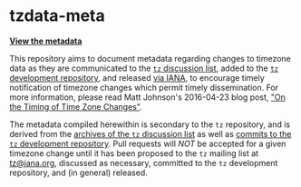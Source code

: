 # tzdata-meta

**[View the metadata](https://tzdata-meta.timtimeonline.com/)**

This repository aims to document metadata
regarding changes to timezone data as they are
communicated to the [`tz` discussion list](https://lists.iana.org/postorius/lists/tz.iana.org/),
added to the [`tz` development repository](https://github.com/eggert/tz),
and released [via IANA](https://www.iana.org/time-zones),
to encourage timely notification of timezone changes
which permit timely dissemination.
For more information, please read Matt Johnson's 2016-04-23 blog post,
["On the Timing of Time Zone Changes"](https://codeofmatt.com/on-the-timing-of-time-zone-changes/).

The metadata compiled herewithin is secondary to the `tz` repository,
and is derived from the [archives of the `tz` discussion list](https://lists.iana.org/hyperkitty/list/tz@iana.org/)
as well as [commits to the `tz` development repository](https://github.com/eggert/tz/commits/main).
Pull requests will *NOT* be accepted for a given timezone change until
it has been proposed to the `tz` mailing list at [tz@iana.org](mailto:tz@iana.org),
discussed as necessary,
committed to the `tz` development repository,
and (in general) released.
